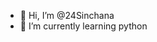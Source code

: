 - 👋 Hi, I’m @24Sinchana
- 🌱 I’m currently learning python


<!---
24Sinchana/24Sinchana is a ✨ special ✨ repository because its `README.md` (this file) appears on your GitHub profile.
You can click the Preview link to take a look at your changes.
--->
